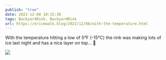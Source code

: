 ```yaml
---
publish: "true"
date: 2022-12-08 10:15:38
tags: BackyardRink, BackyardRink
url: https://ericmwalk.blog/2022/12/08/with-the-temperature.html
---
```


With the temperature hitting a low of 5°F (-15°C) the rink was making lots of ice last night and has a nice layer on top… 🧊

![](https://ericmwalk.blog/uploads/2022/d4ae2dd64e.jpg)
